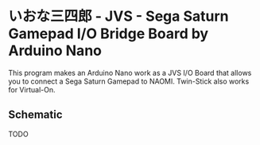 # いおな三四郎 - JVS - Sega Saturn Gamepad I/O Bridge Board by Arduino Nano

This program makes an Arduino Nano work as a JVS I/O Board that allows you
to connect a Sega Saturn Gamepad to NAOMI. Twin-Stick also works for Virtual-On.

## Schematic

TODO
